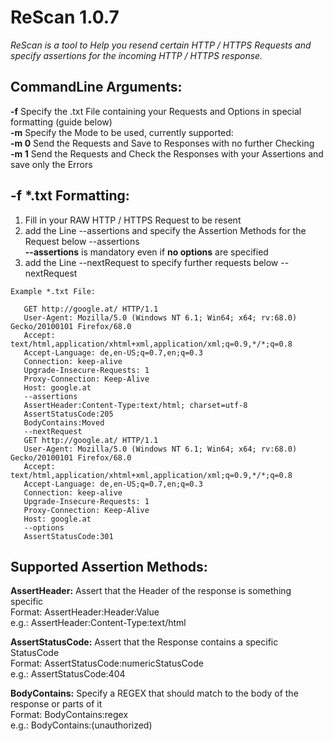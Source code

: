 # ReScan 1.0.7

*ReScan is a tool to Help you resend certain HTTP / HTTPS Requests and specify assertions for the incoming HTTP / HTTPS response.*

## CommandLine Arguments:

  **-f** Specify the .txt File containing your Requests and Options in special formatting (guide below)  
  **-m** Specify the Mode to be used, currently supported:  
  **-m 0** Send the Requests and Save to Responses with no further Checking  
  **-m 1** Send the Requests and Check the Responses with your Assertions and save only the Errors  
          
## -f *.txt Formatting:

  1. Fill in your RAW HTTP / HTTPS Request to be resent  
  2. add the Line --assertions and specify the Assertion Methods for the Request below --assertions  
    **--assertions** is mandatory even if **no options** are specified  
  3. add the Line --nextRequest to specify further requests below --nextRequest  
  
    Example *.txt File:

       GET http://google.at/ HTTP/1.1  
       User-Agent: Mozilla/5.0 (Windows NT 6.1; Win64; x64; rv:68.0) Gecko/20100101 Firefox/68.0  
       Accept: text/html,application/xhtml+xml,application/xml;q=0.9,*/*;q=0.8  
       Accept-Language: de,en-US;q=0.7,en;q=0.3   
       Connection: keep-alive  
       Upgrade-Insecure-Requests: 1  
       Proxy-Connection: Keep-Alive  
       Host: google.at     
       --assertions     
       AssertHeader:Content-Type:text/html; charset=utf-8     
       AssertStatusCode:205     
       BodyContains:Moved     
       --nextRequest
       GET http://google.at/ HTTP/1.1
       User-Agent: Mozilla/5.0 (Windows NT 6.1; Win64; x64; rv:68.0) Gecko/20100101 Firefox/68.0
       Accept: text/html,application/xhtml+xml,application/xml;q=0.9,*/*;q=0.8
       Accept-Language: de,en-US;q=0.7,en;q=0.3
       Connection: keep-alive
       Upgrade-Insecure-Requests: 1
       Proxy-Connection: Keep-Alive
       Host: google.at
       --options
       AssertStatusCode:301 
  
          
## Supported Assertion Methods:

  **AssertHeader:** Assert that the Header of the response is something specific   
      Format: AssertHeader:Header:Value  
        e.g.: AssertHeader:Content-Type:text/html  

  **AssertStatusCode:** Assert that the Response contains a specific StatusCode  
      Format: AssertStatusCode:numericStatusCode  
        e.g.: AssertStatusCode:404  

  **BodyContains:** Specify a REGEX that should match to the body of the response or parts of it  
      Format: BodyContains:regex  
        e.g.: BodyContains:(unauthorized)  
            
          
